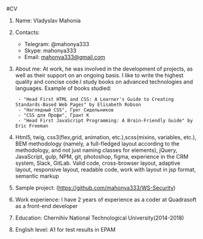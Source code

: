 #CV

1. Name: Vladyslav Mahonia

2. Contacts: 
    - Telegram: @mahonya333
    - Skype: mahonya333
    - Email: mahonya333@gmail.com

3. About me: 
    At work, he was involved in the development of projects, as well as their support on an ongoing basis. I like to write the highest quality and concise code.I study books on advanced technologies and languages. Example of books studied:

        - "Head First HTML and CSS: A Learner's Guide to Creating Standards-Based Web Pages" by Elisabeth Robson 
        - "Наглядный CSS", Грег Сидельников
        - "CSS для Профи", Грант К
        - "Head First JavaScript Programming: A Brain-Friendly Guide" by Eric Freeman

4. Html5, twig, css3(flex,grid, animation, etc.),scss(mixins, variables, etc.), BEM methodology (namely, a full-fledged layout according to the methodology, and not just naming classes for elements), jQuery, JavaScript, gulp, NPM, git, photoshop, figma, experience in the CRM system, Slack, GitLab.
Valid code, cross-browser layout, adaptive layout, responsive layout, readable code, work with layout in jsp format, semantic markup

5. Sample project: (https://github.com/mahonya333/WS-Security)

6. Work experience: I have 2 years of experience as a coder at Quadrasoft as a front-end developer

7. Education: Chernihiv National Technological University(2014-2018)

8. English level: A1 for test results in EPAM